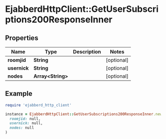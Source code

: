 # EjabberdHttpClient::GetUserSubscriptions200ResponseInner

## Properties

| Name | Type | Description | Notes |
| ---- | ---- | ----------- | ----- |
| **roomjid** | **String** |  | [optional] |
| **usernick** | **String** |  | [optional] |
| **nodes** | **Array&lt;String&gt;** |  | [optional] |

## Example

```ruby
require 'ejabberd_http_client'

instance = EjabberdHttpClient::GetUserSubscriptions200ResponseInner.new(
  roomjid: null,
  usernick: null,
  nodes: null
)
```

